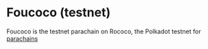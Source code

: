# Foucoco (testnet)

Foucoco is the testnet parachain on Rococo, the Polkadot testnet for [parachains](https://polkadot.network/blog/rococo-revamp-becoming-a-community-parachain-testbed/)
